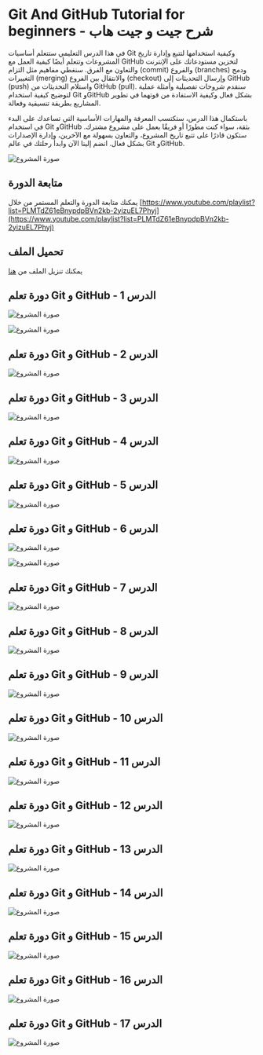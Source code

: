 # Git And GitHub Tutorial for beginners - شرح جيت و جيت هاب

في هذا الدرس التعليمي ستتعلم أساسيات Git وكيفية استخدامها لتتبع وإدارة تاريخ المشروعات وتتعلم أيضًا كيفية العمل مع GitHub لتخزين مستودعاتك على الإنترنت والتعاون مع الفرق. سنغطي مفاهيم مثل التزام (commit) والفروع (branches) ودمج التغييرات (merging) والانتقال بين الفروع (checkout) وإرسال التحديثات إلى GitHub (push) واستلام التحديثات من GitHub (pull). سنقدم شروحات تفصيلية وأمثلة عملية لتوضيح كيفية استخدام Git وGitHub بشكل فعال وكيفية الاستفادة من قوتهما في تطوير المشاريع بطريقة تنسيقية وفعالة.

باستكمال هذا الدرس، ستكتسب المعرفة والمهارات الأساسية التي تساعدك على البدء في استخدام Git وGitHub بثقة، سواء كنت مطورًا أو فريقًا يعمل على مشروع مشترك. ستكون قادرًا على تتبع تاريخ المشروع، والتعاون بسهولة مع الآخرين، وإدارة الإصدارات بشكل فعال. انضم إلينا الآن وابدأ رحلتك في عالم Git وGitHub.

![صورة المشروع](https://github.com/codershiyar/git/blob/main/images/Git%20and%20GitHub%20Tutorial%20-%20Lesson%20(1).png)
## متابعة الدورة

يمكنك متابعة الدورة والتعلم المستمر من خلال [https://www.youtube.com/playlist?list=PLMTdZ61eBnypdpBVn2kb-2yizuEL7Phyj](https://www.youtube.com/playlist?list=PLMTdZ61eBnypdpBVn2kb-2yizuEL7Phyj)

## تحميل الملف

يمكنك تنزيل الملف من [هنا](https://github.com/codershiyar/git/blob/main/Git%20vs%20GitHub.pdf)

## دورة تعلم Git و GitHub - الدرس 1
![صورة المشروع](https://github.com/codershiyar/git/blob/main/images/Git%20and%20GitHub%20Tutorial%20-%20Lesson%20(2).png)

![صورة المشروع](https://github.com/codershiyar/git/blob/main/images/Git%20and%20GitHub%20Tutorial%20-%20Lesson%20(3).png)

## دورة تعلم Git و GitHub - الدرس 2
![صورة المشروع](https://github.com/codershiyar/git/blob/main/images/Git%20and%20GitHub%20Tutorial%20-%20Lesson%20(4).png)

## دورة تعلم Git و GitHub - الدرس 3
![صورة المشروع](https://github.com/codershiyar/git/blob/main/images/Git%20and%20GitHub%20Tutorial%20-%20Lesson%20(5).png)

## دورة تعلم Git و GitHub - الدرس 4
![صورة المشروع](https://github.com/codershiyar/git/blob/main/images/Git%20and%20GitHub%20Tutorial%20-%20Lesson%20(6).png)

## دورة تعلم Git و GitHub - الدرس 5
![صورة المشروع](https://github.com/codershiyar/git/blob/main/images/Git%20and%20GitHub%20Tutorial%20-%20Lesson%20(7).png)

## دورة تعلم Git و GitHub - الدرس 6
![صورة المشروع](https://github.com/codershiyar/git/blob/main/images/Git%20and%20GitHub%20Tutorial%20-%20Lesson%20(8).png)

![صورة المشروع](https://github.com/codershiyar/git/blob/main/images/Git%20and%20GitHub%20Tutorial%20-%20Lesson%20(9).png)

## دورة تعلم Git و GitHub - الدرس 7
![صورة المشروع](https://github.com/codershiyar/git/blob/main/images/Git%20and%20GitHub%20Tutorial%20-%20Lesson%20(10).png)

## دورة تعلم Git و GitHub - الدرس 8
![صورة المشروع](https://github.com/codershiyar/git/blob/main/images/Git%20and%20GitHub%20Tutorial%20-%20Lesson%20(11).png)

## دورة تعلم Git و GitHub - الدرس 9
![صورة المشروع](https://github.com/codershiyar/git/blob/main/images/Git%20and%20GitHub%20Tutorial%20-%20Lesson%20(12).png)

## دورة تعلم Git و GitHub - الدرس 10
![صورة المشروع](https://github.com/codershiyar/git/blob/main/images/Git%20and%20GitHub%20Tutorial%20-%20Lesson%20(13).png)

## دورة تعلم Git و GitHub - الدرس 11
![صورة المشروع](https://github.com/codershiyar/git/blob/main/images/Git%20and%20GitHub%20Tutorial%20-%20Lesson%20(14).png)

## دورة تعلم Git و GitHub - الدرس 12
![صورة المشروع](https://github.com/codershiyar/git/blob/main/images/Git%20and%20GitHub%20Tutorial%20-%20Lesson%20(15).png)

## دورة تعلم Git و GitHub - الدرس 13
![صورة المشروع](https://github.com/codershiyar/git/blob/main/images/Git%20and%20GitHub%20Tutorial%20-%20Lesson%20(16).png)

## دورة تعلم Git و GitHub - الدرس 14
![صورة المشروع](https://github.com/codershiyar/git/blob/main/images/Git%20and%20GitHub%20Tutorial%20-%20Lesson%20(17).png)

## دورة تعلم Git و GitHub - الدرس 15
![صورة المشروع](https://github.com/codershiyar/git/blob/main/images/Git%20and%20GitHub%20Tutorial%20-%20Lesson%20(18).png)

## دورة تعلم Git و GitHub - الدرس 16
![صورة المشروع](https://github.com/codershiyar/git/blob/main/images/Git%20and%20GitHub%20Tutorial%20-%20Lesson%20(19).png)

## دورة تعلم Git و GitHub - الدرس 17
![صورة المشروع](https://github.com/codershiyar/git/blob/main/images/Git%20and%20GitHub%20Tutorial%20-%20Lesson%20(20).png)


